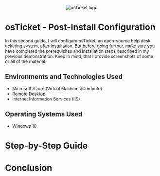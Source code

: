 <p align="center">
<img src="https://i.imgur.com/Clzj7Xs.png" alt="osTicket logo"/>
</p>

<h1>osTicket - Post-Install Configuration</h1>
<p>In this second guide, I will configure osTicket, an open-source help desk ticketing system, after installation. But before going further, make sure you have completed the prerequisites and installation steps described in my previous demonstration. Keep in mind, that I provide screenshots of some or all of the material.</p>

<h2>Environments and Technologies Used</h2>

- Microsoft Azure (Virtual Machines/Compute)
- Remote Desktop
- Internet Information Services (IIS)

<h2>Operating Systems Used </h2>

- Windows 10

<h1>Step-by-Step Guide</h1>

<h1>Conclusion</h1>
